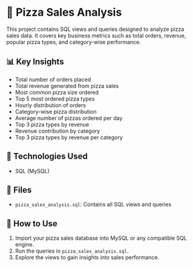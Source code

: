 # 🍕 Pizza Sales Analysis

This project contains SQL views and queries designed to analyze pizza sales data. It covers key business metrics such as total orders, revenue, popular pizza types, and category-wise performance.

## 📊 Key Insights

- Total number of orders placed
- Total revenue generated from pizza sales
- Most common pizza size ordered
- Top 5 most ordered pizza types
- Hourly distribution of orders
- Category-wise pizza distribution
- Average number of pizzas ordered per day
- Top 3 pizza types by revenue
- Revenue contribution by category
- Top 3 pizza types by revenue per category

## 🧠 Technologies Used

- SQL (MySQL)


## 📂 Files

- `pizza_sales_analysis.sql`: Contains all SQL views and queries 


## 🚀 How to Use

1. Import your pizza sales database into MySQL or any compatible SQL engine.
2. Run the queries in `pizza_sales_analysis.sql`.
3. Explore the views to gain insights into sales performance.



